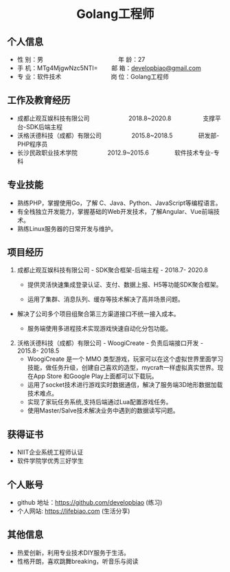  <center>
     <h1>Golang工程师</h1>
 </center>

## 个人信息 

* 性 别：男&emsp;&emsp;&emsp;&emsp;&emsp;&emsp;&emsp;&emsp;&emsp;&emsp;&emsp;&emsp;&ensp;年 龄：27  
* 手 机：MTg4MjgwNzc5NTI= &emsp;&emsp;邮 箱：developbiao@gmail.com    
* 专 业：软件技术 &emsp;&emsp;&emsp;&emsp;&emsp;&emsp;&emsp;&emsp;岗 位：Golang工程师

## 工作及教育经历

* 成都止观互娱科技有限公司&emsp;&emsp;&emsp;&emsp;&emsp;&emsp;&ensp;2018.8~2020.8&emsp;&emsp;&emsp;&emsp;&emsp; 支撑平台-SDK后端主程       
* 沃格沃德科技（成都）有限公司&emsp;&emsp;&emsp;&emsp;&emsp;2015.8~2018.5&emsp;&emsp;&emsp;&emsp; 研发部-PHP程序员         
* 长沙民政职业技术学院&emsp;&emsp;&emsp;&emsp;&emsp;2012.9~2015.6&emsp;&emsp;&emsp;&emsp; 软件技术专业-专科  

## 专业技能

* 熟练PHP，掌握使用Go，了解 C、Java、Python、JavaScript等编程语言。
* 有全栈独立开发能力，掌握基础的Web开发技术，了解Angular、Vue前端技术。
* 熟练Linux服务器的日常开发与维护。

## 项目经历

1. 成都止观互娱科技有限公司 - SDK聚合框架-后端主程 - 2018.7- 2020.8
    * 提供灵活快速集成登录认证、支付、数据上报、H5等功能SDK聚合框架。
    
    * 运用了集群、消息队列、缓存等技术解决了高并场景问题。
    
* 解决了公司多个项目组聚合第三方渠道接口不统一接入成本。
    
    * 服务端使用多进程技术实现游戏快速自动化分包功能。
    
      
    
2. 沃格沃德科技（成都）有限公司 - WoogiCreate - 负责后端接口开发 - 2015.8- 2018.5 
    * WoogiCreate 是一个 MMO 类型游戏，玩家可以在这个虚拟世界里面学习技能，做任务升级，创建自己喜欢的造型，mycraft一样虚拟真实世界。现在App Store 和Google Play上面都可以下载玩。 
    * 运用了socket技术进行游戏实时数据通信，解决了服务端3D地形数据加载技术难点。
    * 实现了家玩任务系统,支持后端通过Lua配置游戏任务。
    * 使用Master/Salve技术解决业务中遇到的数据读写问题。

## 获得证书
* NIIT企业系统工程师认证
* 软件学院学优秀三好学生


## 个人账号 
* github 地址：https://github.com/developbiao (练习)
* 个人网站: https://lifebiao.com (生活分享)

## 其他信息 
* 热爱创新，利用专业技术DIY服务于生活。
* 性格开朗，喜欢跳舞breaking，听音乐与阅读
